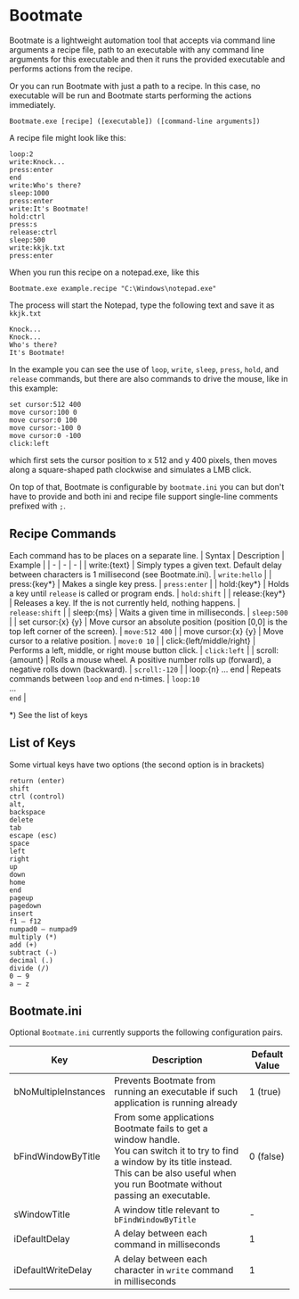# Bootmate

Bootmate is a lightweight automation tool that accepts via command line arguments a recipe file, path to an executable with any command line arguments for this executable and then it runs the provided executable and performs actions from the recipe.

Or you can run Bootmate with just a path to a recipe. In this case, no executable will be run and Bootmate starts performing the actions immediately.
```
Bootmate.exe [recipe] ([executable]) ([command-line arguments])
```

A recipe file might look like this:
```
loop:2
write:Knock...
press:enter
end
write:Who's there?
sleep:1000
press:enter
write:It's Bootmate!
hold:ctrl
press:s
release:ctrl
sleep:500
write:kkjk.txt
press:enter
```
When you run this recipe on a notepad.exe, like this
```
Bootmate.exe example.recipe "C:\Windows\notepad.exe"
```
The process will start the Notepad, type the following text and save it as `kkjk.txt`
```
Knock...
Knock...
Who's there?
It's Bootmate!
````
In the example you can see the use of `loop`, `write`, `sleep`, `press`, `hold`, and `release` commands, but there are also commands to drive the mouse, like in this example:
```
set cursor:512 400
move cursor:100 0
move cursor:0 100
move cursor:-100 0
move cursor:0 -100
click:left
```
which first sets the cursor position to x 512 and y 400 pixels, then moves along a square-shaped path clockwise and simulates a LMB click.

On top of that, Bootmate is configurable by `bootmate.ini` you can but don't have to provide and both ini and recipe file support single-line comments prefixed with `;`.

## Recipe Commands
Each command has to be places on a separate line.
| Syntax | Description | Example |
| - | - | - |
| write:{text} | Simply types a given text. Default delay between characters is 1 millisecond (see Bootmate.ini). | ```write:hello``` |
| press:{key*} | Makes a single key press. | ```press:enter``` |
| hold:{key*} | Holds a key until `release` is called or program ends. | ```hold:shift``` |
| release:{key*} | Releases a key. If the is not currently held, nothing happens. | ```release:shift``` |
| sleep:{ms} | Waits a given time in milliseconds. | ```sleep:500``` |
| set cursor:{x} {y} | Move cursor an absolute position (position [0,0] is the top left corner of the screen). | ```move:512 400``` |
| move cursor:{x} {y} | Move cursor to a relative position. | ```move:0 10``` |
| click:{left/middle/right} | Performs a left, middle, or right mouse button click. | ```click:left``` |
| scroll:{amount} | Rolls a mouse wheel. A positive number rolls up (forward), a negative rolls down (backward). | ```scroll:-120``` |
| loop:{n} ... end | Repeats commands between `loop` and `end` n-times. | ```loop:10``` <br/>...<br/> ```end``` |

*) See the list of keys

## List of Keys
Some virtual keys have two options (the second option is in brackets)
```
return (enter)
shift
ctrl (control)
alt,
backspace
delete
tab
escape (esc)
space
left
right
up
down
home
end
pageup
pagedown
insert
f1 — f12
numpad0 — numpad9
multiply (*)
add (+)
subtract (-)
decimal (.)
divide (/)
0 — 9
a — z
```

## Bootmate.ini
Optional `Bootmate.ini` currently supports the following configuration pairs.

| Key | Description | Default Value |
| - | - | - |
| bNoMultipleInstances | Prevents Bootmate from running an executable if such application is running already | 1 (true)
| bFindWindowByTitle | From some applications Bootmate fails to get a window handle.<br/>You can switch it to try to find a window by its title instead.<br/>This can be also useful when you run Bootmate without passing an executable. | 0 (false) |
| sWindowTitle | A window title relevant to `bFindWindowByTitle` | - |
| iDefaultDelay | A delay between each command in milliseconds | 1 |
| iDefaultWriteDelay | A delay between each character in `write` command in milliseconds | 1 |